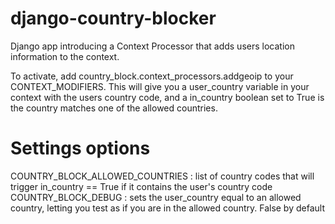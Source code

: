 django-country-blocker
======================

Django app introducing a Context Processor that adds users location information to the context.

To activate, add country_block.context_processors.addgeoip to your CONTEXT_MODIFIERS.
This will give you a user_country variable in your context with the users country code,
and a in_country boolean set to True is the country matches one of the allowed countries.

Settings options
================
COUNTRY_BLOCK_ALLOWED_COUNTRIES : list of country codes that will trigger in_country == True if it contains
the user's country code
COUNTRY_BLOCK_DEBUG : sets the user_country equal to an allowed country,
letting you test as if you are in the allowed country. False by default